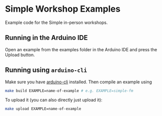 # Simple Workshop Examples

Example code for the Simple in-person workshops.

## Running in the Arduino IDE

Open an example from the examples folder in the Arduino IDE and press the Upload button.

## Running using `arduino-cli`

Make sure you have [arduino-cli](https://github.com/arduino/arduino-cli) installed. Then compile an example using

```bash
make build EXAMPLE=name-of-example # e.g. EXAMPLE=simple-fm
```

To upload it (you can also directly just upload it):

```bash
make upload EXAMPLE=name-of-example
```
